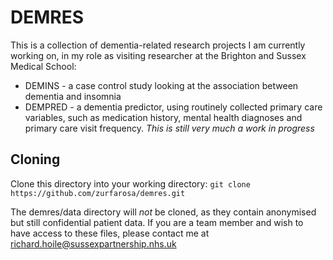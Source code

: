 # DEMRES
This is a collection of dementia-related research projects I am currently working on, in my role as visiting researcher at the Brighton and Sussex Medical School:
* DEMINS - a case control study looking at the association between dementia and insomnia
* DEMPRED - a dementia predictor, using routinely collected primary care variables, such as medication history, mental health diagnoses and primary care visit frequency. *This is still very much a work in progress*

## Cloning
Clone this directory into your working directory:
`git clone https://github.com/zurfarosa/demres.git`

The demres/data directory will *not* be cloned, as they contain anonymised but still confidential patient data. If you are a team member and wish to have access to these files, please contact me at richard.hoile@sussexpartnership.nhs.uk


